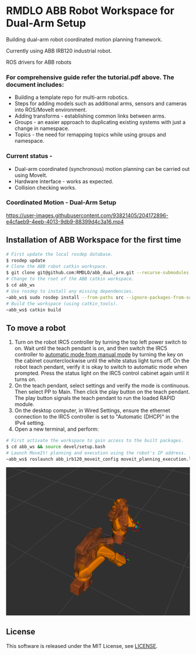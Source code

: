 # RMDLO ABB Robot Workspace for Dual-Arm Setup

Building dual-arm robot coordinated motion planning framework.

Currently using ABB IRB120 industrial robot.

ROS drivers for ABB robots

### For comprehensive guide refer the tutorial.pdf above. The document includes:

- Building a template repo for multi-arm robotics.
- Steps for adding models such as additional arms, sensors and cameras into ROS/MoveIt environment.
- Adding transforms - establishing common links between arms.
- Groups - an easier approach to duplicating existing systems with just a change in namespace.
- Topics - the need for remapping topics while using groups and namespace.

### Current status - 

- Dual-arm coordinated (synchronous) motion planning can be carried out using MoveIt.
- Hardware interface - works as expected.
- Collision checking works.  

### Coordinated Motion - Dual-Arm Setup

https://user-images.githubusercontent.com/93821405/204172896-e4cfaeb9-4eeb-4013-9db9-88399d4c3a16.mp4

## Installation of ABB Workspace for the first time
```bash
# First update the local rosdep database.
$ rosdep update
# Clone the ABB robot catkin workspace.
$ git clone git@github.com:RMDLO/abb_dual_arm.git --recurse-submodules
# Change to the root of the ABB catkin workspace.
$ cd abb_ws
# Use rosdep to install any missing dependencies.
~abb_ws$ sudo rosdep install --from-paths src --ignore-packages-from-source --rosdistro melodic
# Build the workspace (using catkin_tools).
~abb_ws$ catkin build
```

## To move a robot

1. Turn on the robot IRC5 controller by turning the top left power switch to on. Wait until the teach pendant is on, and then switch the IRC5 controller to [automatic mode from manual mode](!http://wiki.ros.org/abb_driver/Tutorials/RunServer) by turning the key on the cabinet counterclockwise until the white status light turns off. On the robot teach pendant, verify it is okay to switch to automatic mode when prompted. Press the status light on the IRC5 control cabinet again until it turns on.
2.  On the teach pendant, select settings and verify the mode is continuous. Then select PP to Main. Then click the play button on the teach pendant. The play button signals the teach pendant to run the loaded RAPID module.
3. On the desktop computer, in Wired Settings, ensure the ethernet connection to the IRC5 controller is set to "Automatic (DHCP)" in the IPv4 setting. 
4. Open a new terminal, and perform:

```bash
# First activate the workspace to gain access to the built packages.
$ cd abb_ws && source devel/setup.bash
# Launch MoveIt! planning and execution using the robot's IP address.
~abb_ws$ roslaunch abb_irb120_moveit_config moveit_planning_execution.launch sim:=false robot_ip:=192.168.125.1
```
![Dual-Arm Setup (MoveIt)](images/a.png)

## License

This software is released under the MIT License, see [LICENSE](./LICENSE).